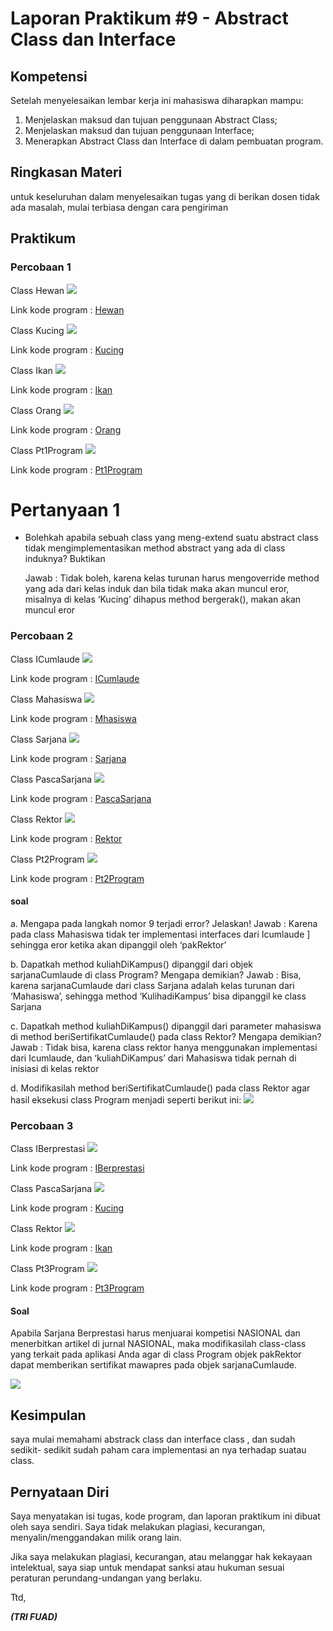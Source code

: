 # Laporan Praktikum #9 - Abstract Class dan Interface 


## Kompetensi
Setelah menyelesaikan lembar kerja ini mahasiswa diharapkan mampu: 
1. Menjelaskan maksud dan tujuan penggunaan Abstract Class;
2. Menjelaskan maksud dan tujuan penggunaan Interface; 
3. Menerapkan Abstract Class dan Interface di dalam pembuatan program. 



## Ringkasan Materi

untuk keseluruhan dalam menyelesaikan tugas yang di berikan dosen tidak ada masalah, mulai terbiasa dengan cara pengiriman 

## Praktikum

### Percobaan 1

Class Hewan
![](img/hewan.PNG)

Link kode program : 
[Hewan](../../src/9_Abstract_Class_dan_Interface/Hewan1841720139Fuad.java)

Class Kucing
![](img/kucing.PNG)

Link kode program : 
[Kucing](../../src/9_Abstract_Class_dan_Interface/Kucing1841720139Fuad.java)

Class Ikan
![](img/ikan.PNG)

Link kode program : 
[Ikan](../../src/9_Abstract_Class_dan_Interface/Ikan1841720139Fuad.java)

Class Orang
![](img/orang.PNG)

Link kode program : 
[Orang](../../src/9_Abstract_Class_dan_Interface/Orang1841720139Fuad.java)

Class Pt1Program
![](img/pt1.PNG)

Link kode program : 
[Pt1Program](../../src/9_Abstract_Class_dan_Interface/Pt1Program.java)

# Pertanyaan 1

- Bolehkah apabila sebuah class yang meng-extend suatu abstract class tidak 
  mengimplementasikan method abstract yang ada di class induknya? Buktikan

  Jawab : Tidak boleh, karena kelas turunan harus mengoverride method yang ada dari kelas induk dan bila tidak maka akan muncul eror, 
          misalnya di kelas ‘Kucing’ dihapus method bergerak(), makan akan muncul eror


### Percobaan 2
Class ICumlaude
![](img/icumlaude.PNG)

Link kode program : 
[ICumlaude](../../src/9_Abstract_Class_dan_Interface/ICumlaude1841720139Fuad.java)

Class Mahasiswa
![](img/mahasiswa.PNG)

Link kode program : 
[Mhasiswa](../../src/9_Abstract_Class_dan_Interface/Mahasiswa1841720139Fuad.java)

Class Sarjana
![](img/sarjana.PNG)

Link kode program : 
[Sarjana](../../src/9_Abstract_Class_dan_Interface/Sarjana1841720139Fuad.java)

Class PascaSarjana
![](img/pascasarjana.PNG)

Link kode program : 
[PascaSarjana](../../src/9_Abstract_Class_dan_Interface/PascaSarjana1841720139Fuad.java)

Class Rektor
![](img/rektor.PNG)

Link kode program : 
[Rektor](../../src/9_Abstract_Class_dan_Interface/Rektor1841720139Fuad.java)

Class Pt2Program
![](img/pt2.PNG)

Link kode program : 
[Pt2Program](../../src/9_Abstract_Class_dan_Interface/Pt2Program.java)

#### soal
a. Mengapa pada langkah nomor 9 terjadi error? Jelaskan! 
   Jawab : Karena pada class Mahasiswa tidak ter implementasi interfaces dari Icumlaude ] sehingga eror ketika akan dipanggil oleh ‘pakRektor’ 

b. Dapatkah method kuliahDiKampus() dipanggil dari objek sarjanaCumlaude di class Program? Mengapa demikian?
   Jawab : Bisa, karena sarjanaCumlaude dari class Sarjana adalah kelas turunan dari ‘Mahasiswa’, sehingga method ‘KulihadiKampus’ bisa               dipanggil ke class Sarjana

c. Dapatkah method kuliahDiKampus() dipanggil dari parameter mahasiswa di method beriSertifikatCumlaude() pada class Rektor? Mengapa demikian?
   Jawab : Tidak bisa, karena class rektor hanya menggunakan implementasi dari Icumlaude, dan ‘kuliahDiKampus’ dari Mahasiswa tidak pernah di inisiasi di kelas rektor 

d. Modifikasilah method beriSertifikatCumlaude() pada class Rektor agar hasil eksekusi class Program menjadi seperti berikut ini: 
![](img/soalpt2.PNG)


### Percobaan 3

Class IBerprestasi
![](img/iberprestasi.PNG)

Link kode program : 
[IBerprestasi](../../src/9_Abstract_Class_dan_Interface/IBerprestasi1841720139Fuad.java)

Class PascaSarjana
![](img/pascasarjanav2.PNG)

Link kode program : 
[Kucing](../../src/9_Abstract_Class_dan_Interface/PascaSarjana1841720139Fuad.java)

Class Rektor 
![](img/rektorv2.PNG)

Link kode program : 
[Ikan](../../src/9_Abstract_Class_dan_Interface/Rektor1841720139Fuad.java)

Class Pt3Program
![](img/pt3.PNG)

Link kode program : 
[Pt3Program](../../src/9_Abstract_Class_dan_Interface/Pt2Program.java)

#### Soal
Apabila Sarjana Berprestasi harus menjuarai kompetisi NASIONAL dan menerbitkan artikel di jurnal NASIONAL, maka modifikasilah class-class yang terkait pada aplikasi Anda agar di class Program objek pakRektor dapat memberikan sertifikat mawapres pada objek sarjanaCumlaude. 

![](img/soalpt3.PNG)


## Kesimpulan

saya mulai memahami abstrack class dan interface class , dan sudah sedikit- sedikit sudah paham cara implementasi an nya terhadap suatau class.


## Pernyataan Diri

Saya menyatakan isi tugas, kode program, dan laporan praktikum ini dibuat oleh saya sendiri. Saya tidak melakukan plagiasi, kecurangan, menyalin/menggandakan milik orang lain.

Jika saya melakukan plagiasi, kecurangan, atau melanggar hak kekayaan intelektual, saya siap untuk mendapat sanksi atau hukuman sesuai peraturan perundang-undangan yang berlaku.

Ttd,

***(TRI FUAD)***